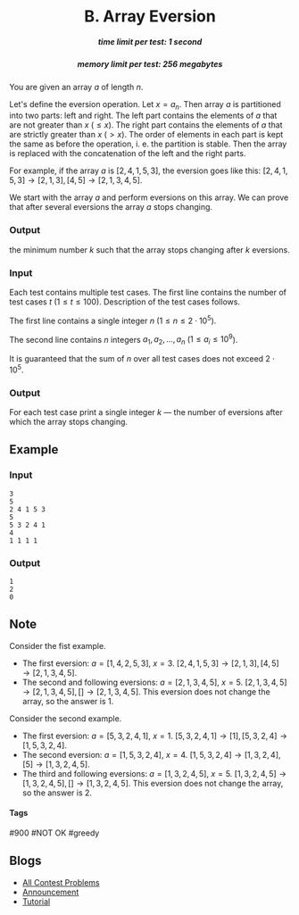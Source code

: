 <h1 style='text-align: center;'> B. Array Eversion</h1>

<h5 style='text-align: center;'>time limit per test: 1 second</h5>
<h5 style='text-align: center;'>memory limit per test: 256 megabytes</h5>

You are given an array $a$ of length $n$.

Let's define the eversion operation. Let $x = a_n$. Then array $a$ is partitioned into two parts: left and right. The left part contains the elements of $a$ that are not greater than $x$ ($\le x$). The right part contains the elements of $a$ that are strictly greater than $x$ ($> x$). The order of elements in each part is kept the same as before the operation, i. e. the partition is stable. Then the array is replaced with the concatenation of the left and the right parts.

For example, if the array $a$ is $[2, 4, 1, 5, 3]$, the eversion goes like this: $[2, 4, 1, 5, 3] \to [2, 1, 3], [4, 5] \to [2, 1, 3, 4, 5]$.

We start with the array $a$ and perform eversions on this array. We can prove that after several eversions the array $a$ stops changing. 
### Output

 the minimum number $k$ such that the array stops changing after $k$ eversions.

### Input

Each test contains multiple test cases. The first line contains the number of test cases $t$ ($1 \le t \le 100$). Description of the test cases follows.

The first line contains a single integer $n$ ($1 \le n \le 2 \cdot 10^5$).

The second line contains $n$ integers $a_1, a_2, \dots, a_n$ ($1 \le a_i \le 10^9$).

It is guaranteed that the sum of $n$ over all test cases does not exceed $2 \cdot 10^5$.

### Output

For each test case print a single integer $k$ — the number of eversions after which the array stops changing.

## Example

### Input


```text
3
5
2 4 1 5 3
5
5 3 2 4 1
4
1 1 1 1
```
### Output


```text
1
2
0
```
## Note

Consider the fist example.

* The first eversion: $a = [1, 4, 2, 5, 3]$, $x = 3$. $[2, 4, 1, 5, 3] \to [2, 1, 3], [4, 5] \to [2, 1, 3, 4, 5]$.
* The second and following eversions: $a = [2, 1, 3, 4, 5]$, $x = 5$. $[2, 1, 3, 4, 5] \to [2, 1, 3, 4, 5], [] \to [2, 1, 3, 4, 5]$. This eversion does not change the array, so the answer is $1$.

Consider the second example. 

* The first eversion: $a = [5, 3, 2, 4, 1]$, $x = 1$. $[5, 3, 2, 4, 1] \to [1], [5, 3, 2, 4] \to [1, 5, 3, 2, 4]$.
* The second eversion: $a = [1, 5, 3, 2, 4]$, $x = 4$. $[1, 5, 3, 2, 4] \to [1, 3, 2, 4], [5] \to [1, 3, 2, 4, 5]$.
* The third and following eversions: $a = [1, 3, 2, 4, 5]$, $x = 5$. $[1, 3, 2, 4, 5] \to [1, 3, 2, 4, 5], [] \to [1, 3, 2, 4, 5]$. This eversion does not change the array, so the answer is $2$.


#### Tags 

#900 #NOT OK #greedy 

## Blogs
- [All Contest Problems](../Technocup_2022_-_Elimination_Round_3.md)
- [Announcement](../blogs/Announcement.md)
- [Tutorial](../blogs/Tutorial.md)
